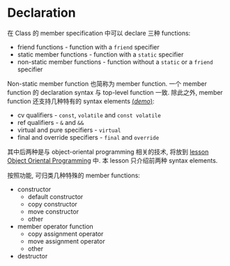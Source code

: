 # Declaration

在 Class 的 member specification 中可以 declare 三种 functions:
- friend functions - function with a `friend` specifier
- static member functions - function with a `static` specifier
- non-static member functions - function without a `static` or a `friend` specifier 

Non-static member function 也简称为 member function.
一个 member function 的 declaration syntax 与 top-level function 一致.
除此之外, member function 还支持几种特有的 syntax elements [(*demo*)](psi_element://NonStaticMemberFunctions_Declaration_Test):
- cv qualifiers - `const`, `volatile` and `const volatile`
- ref qualifiers - `&` and `&&`
- virtual and pure specifiers - `virtual`
- final and override specifiers - `final` and `override` 

其中后两种是与 object-oriental programming 相关的技术, 将放到 [lesson Object Oriental Programming](course://Classes/Encapsulation) 中. 
本 lesson 只介绍前两种 syntax elements.

按照功能, 可归类几种特殊的 member functions:
- constructor
  - default constructor
  - copy constructor
  - move constructor
  - other
- member operator function
  - copy assignment operator
  - move assignment operator
  - other
- destructor
